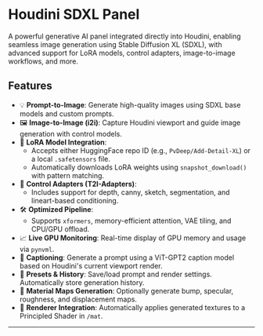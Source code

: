 # Houdini SDXL Panel

A powerful generative AI panel integrated directly into Houdini, enabling seamless image generation using Stable Diffusion XL (SDXL), with advanced support for LoRA models, control adapters, image-to-image workflows, and more.

## Features

- 💡 **Prompt-to-Image**: Generate high-quality images using SDXL base models and custom prompts.
- 🖼 **Image-to-Image (i2i)**: Capture Houdini viewport and guide image generation with control models.
- 🔌 **LoRA Model Integration**:
  - Accepts either HuggingFace repo ID (e.g., `PvDeep/Add-Detail-XL`) or a local `.safetensors` file.
  - Automatically downloads LoRA weights using `snapshot_download()` with pattern matching.
- 🧠 **Control Adapters (T2I-Adapters)**:
  - Includes support for depth, canny, sketch, segmentation, and lineart-based conditioning.
- 🛠 **Optimized Pipeline**:
  - Supports `xformers`, memory-efficient attention, VAE tiling, and CPU/GPU offload.
- 📈 **Live GPU Monitoring**: Real-time display of GPU memory and usage via `pynvml`.
- 📸 **Captioning**: Generate a prompt using a ViT-GPT2 caption model based on Houdini's current viewport render.
- 🧾 **Presets & History**: Save/load prompt and render settings. Automatically store generation history.
- 🧪 **Material Maps Generation**: Optionally generate bump, specular, roughness, and displacement maps.
- 🧵 **Renderer Integration**: Automatically applies generated textures to a Principled Shader in `/mat`.

---
